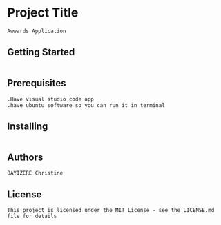 # Project Title
~~~
Awwards Application
~~~
## Getting Started
~~~
~~~
## Prerequisites
~~~
.Have visual studio code app
.have ubuntu software so you can run it in terminal
~~~
## Installing
~~~
~~~
 ## Authors
 ~~~
 BAYIZERE Christine
 ~~~
 ## License
 ~~~
This project is licensed under the MIT License - see the LICENSE.md file for details


